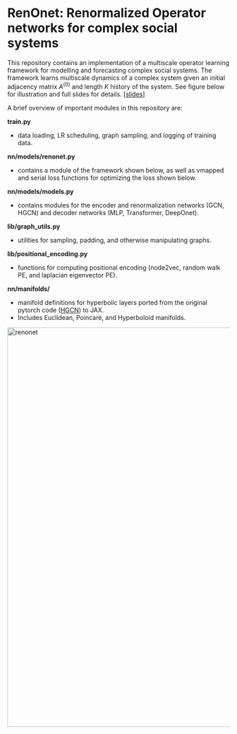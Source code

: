 # RenOnet: Renormalized Operator networks for complex social systems

This repository contains an implementation of a multiscale operator learning framework for modelling and forecasting complex social systems. The framework learns multiscale dynamics of a complex system given an initial adjacency matrix $A^{(0)}$ and length $K$ history of the system. See figure below for illustration and full slides for details. [[slides](https://www.dropbox.com/scl/fi/2py8doe6gaqjwv9g6pcuw/Multiscale_operator_learning_for_social_dynamics.pdf?rlkey=1ljnspm5zjjvnc9mn66qfcvm6&dl=0)]

A brief overview of important modules in this repository are:

**train.py**
* data loading, LR scheduling, graph sampling, and logging of training data.

**nn/models/renonet.py** 
* contains a module of the framework shown below, as well as vmapped and serial loss functions for optimizing the loss shown below.

**nn/models/models.py** 
- contains modules for the encoder and renormalization networks (GCN, HGCN) and decoder networks (MLP, Transformer, DeepOnet).

**lib/graph_utils.py**
- utilities for sampling, padding, and otherwise manipulating graphs.

**lib/positional_encoding.py**
- functions for computing positional encoding (node2vec, random walk PE, and laplacian eigenvector PE).

**nn/manifolds/**
- manifold definitions for hyperbolic layers ported from the original pytorch code ([HGCN](https://github.com/HazyResearch/hgcn)) to JAX.
- Includes Euclidean, Poincaré, and Hyperboloid manifolds.

<img width="903" alt="renonet" src="https://github.com/nngabe/renonet/assets/50005216/012602fe-19f1-4ac4-a540-04fde74a3b40">


